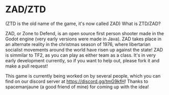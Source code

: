 # ZAD/ZTD
(ZTD is the old name of the game, it's now called ZAD)
What is ZTD/ZAD?

ZAD, or Zone to Defend, is an open source first person shooter made in the Godot engine (very early versions were made in Java). ZAD takes place in an alternate reality in the christmas season of 1976, where libertarian socialist movements around the world have risen up against the state! ZAD is simmilar to TF2, as you can play as either team as a class. It's in very early development currently, so if you want to help out, please fork it and make a pull request!

This game is currently being worked on by several people, which you can find on our discord server at https://discord.gg/tmG9kfH!
Thanks to spacemanjaune (a good friend of mine) for coming up with the idea!
